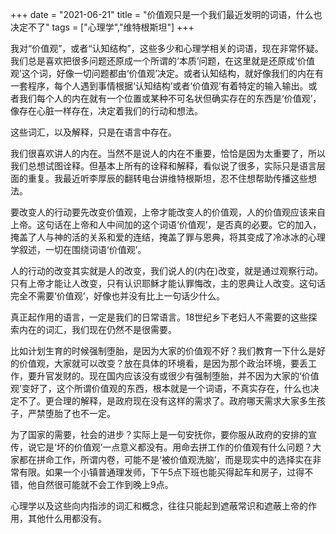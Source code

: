 +++ 
date = "2021-06-21"
title = "价值观只是一个我们最近发明的词语，什么也决定不了"
tags = ["心理学","维特根斯坦"]
+++

我对“价值观”，或者“认知结构”，这些多少和心理学相关的词语，现在非常怀疑。我们总是喜欢把很多问题还原成一个所谓的‘本质’问题，在这里就是还原成‘价值观’这个词，好像一切问题都由‘价值观’决定。或者认知结构，就好像我们的内在有一套程序，每个人遇到事情根据‘认知结构’或者‘价值观’有着特定的输入输出。或者我们每个人的内在就有一个位置或某种不可名状但确实存在的东西是‘价值观’，像存在心脏一样存在，决定着我们的行动和想法。

这些词汇，以及解释，只是在语言中存在。

我们很喜欢讲人的内在。当然不是说人的内在不重要，恰恰是因为太重要了，所以我们总想试图诠释。但基本上所有的诠释和解释，看似说了很多，实际只是语言层面的重复。我最近听李厚辰的翻转电台讲维特根斯坦，忍不住想帮助传播这些想法。

要改变人的行动要先改变价值观，上帝才能改变人的价值观，人的价值观应该来自上帝。这句话在上帝和人中间加的这个词语‘价值观’，是否真的必要。它的加入，掩盖了人与神的活的关系和爱的连结，掩盖了罪与恩典，将其变成了冷冰冰的心理学叙述，一切在围绕词语‘价值观’。

人的行动的改变其实就是人的改变，我们说人的(内在)改变，就是通过观察行动。只有上帝才能让人改变，只有认识耶稣才能认罪悔改，主的恩典让人改变。这句话完全不需要‘价值观’，好像也并没有比上一句话少什么。

真正起作用的语言，一定是我们的日常语言。18世纪乡下老妇人不需要的这些探索内在的词汇，我们现在仍然不是很需要。

比如计划生育的时候强制堕胎，是因为大家的价值观不好？我们教育一下什么是好的价值观，大家就可以改变？放在具体的环境看，是因为那个政治环境，要丢工作，要升官发财的。现在国内应该没有或很少有强制堕胎，并不因为大家的‘价值观’变好了，这个所谓价值观的东西，根本就是一个词语，不真实存在，什么也决定不了。更合理的解释，是政府现在没有这样的需求了。政府哪天需求大家多生孩子，严禁堕胎了也不一定。

为了国家的需要，社会的进步？实际上是一句安抚你，要你服从政府的安排的宣传，说它是‘坏的价值观’一点意义都没有。用命去拼工作的价值观有什么问题？大家都在拼命工作，所谓内卷，可能不是‘被价值观洗脑’，而是现实中的选择实在非常有限。如果一个小镇普通理发师，下午5点下班也能买得起车和房子，过得不错，他自然很可能就不会工作到晚上9点。

心理学以及这些向内指涉的词汇和概念，往往只能起到遮蔽常识和遮蔽上帝的作用，其他什么用都没有。

